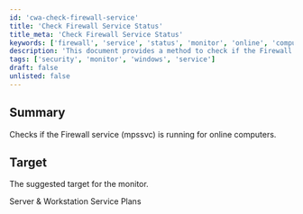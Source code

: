 ```yaml
---
id: 'cwa-check-firewall-service'
title: 'Check Firewall Service Status'
title_meta: 'Check Firewall Service Status'
keywords: ['firewall', 'service', 'status', 'monitor', 'online', 'computers']
description: 'This document provides a method to check if the Firewall service (mpssvc) is running on online computers, ensuring that the necessary security measures are in place for both servers and workstations.'
tags: ['security', 'monitor', 'windows', 'service']
draft: false
unlisted: false
---
```

## Summary

Checks if the Firewall service (mpssvc) is running for online computers.

## Target

The suggested target for the monitor.

Server & Workstation Service Plans




